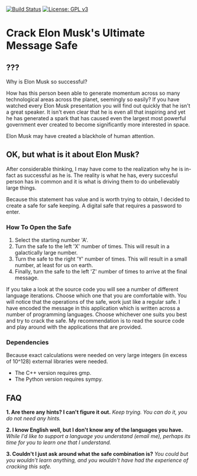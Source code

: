[![Build Status](https://travis-ci.com/macornwell/MusksUltimateMessageSafe.svg?branch=master)](https://travis-ci.com/macornwell/MusksUltimateMessageSafe)
[![License: GPL v3](https://img.shields.io/badge/License-GPL%20v3-blue.svg)](https://www.gnu.org/licenses/gpl-3.0)



# Crack Elon Musk's Ultimate Message Safe

## ???
Why is Elon Musk so successful? 

How has this person been able to generate momentum across so many technological areas across the planet, seemingly so
easily? If you have watched every Elon Musk presentation you will find out quickly that he isn't a great speaker. It
isn't even clear that he is even all that inspiring and yet he has generated a spark that has caused even the largest
most powerful government ever created to become significantly more interested in space.

Elon Musk may have created a blackhole of human attention.

## OK, but what is it about Elon Musk?
After considerable thinking, I may have come to the realization why he is in-fact as successful as he is. The reality is
what he has, every succesful person has in common and it is what is driving them to do unbelievably large things.

Because this statement has value and is worth trying to obtain, I decided to create a safe for safe keeping. A digital
safe that requires a password to enter.

### How To Open the Safe
1. Select the starting number 'A'.
2. Turn the safe to the left 'X' number of times. This will result in a galactically large number.
3. Turn the safe to the right 'Y' number of times. This will result in a small number, at least for us on earth.
4. Finally, turn the safe to the left 'Z' number of times to arrive at the final message.

If you take a look at the source code you will see a number of different language iterations. Choose which one that you
are comfortable with. You will notice that the operations of the safe, work just like a regular safe.
I have encoded the message in this application which is written across a number of programming languages. Choose
whichever one suits you best and try to crack the safe. My recommendation is to read the source code and play around with the applications that
are provided. 

### Dependencies
Because exact calculations were needed on very large integers (in excess of 10^128) external libraries were needed.
- The C++ version requires gmp.
- The Python version requires sympy.

## FAQ
**1. Are there any hints? I can't figure it out.**
*Keep trying. You can do it, you do not need any hints.*

**2. I know English well, but I don't know any of the languages you have.**
*While I'd like to support a language you understand (email me), perhaps its time for you to learn one 
that I understand.*

**3. Couldn't I just ask around what the safe combination is?**
*You could but you wouldn't learn anything, and you wouldn't have had the experience of cracking this safe.*
